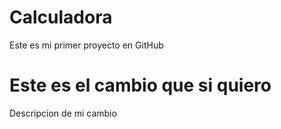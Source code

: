 # Calculadora
Este es mi primer proyecto en GitHub

# Este es el cambio que si quiero 
Descripcion de mi cambio